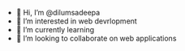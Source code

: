 - 👋 Hi, I’m @dilumsadeepa
- 👀 I’m interested in web devrlopment
- 🌱 I’m currently learning
- 💞️ I’m looking to collaborate on web applications


<!---
dilumsadeepa/dilumsadeepa is a ✨ special ✨ repository because its `README.md` (this file) appears on your GitHub profile.
You can click the Preview link to take a look at your changes.
--->
